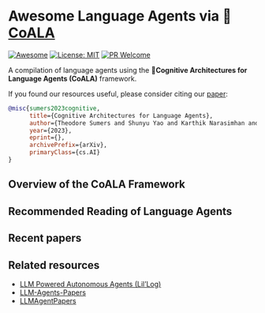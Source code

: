 # Awesome Language Agents via 🐨[CoALA]()
[![Awesome](https://awesome.re/badge.svg)](https://awesome.re) [![License: MIT](https://img.shields.io/badge/License-MIT-yellow.svg)](LICENSE)  [![PR Welcome](https://img.shields.io/badge/PRs-welcome-brightgreen)](https://github.com/hyp1231/awesome-llm-powered-agent/pulls)

A compilation of language agents using the 🐨**Cognitive Architectures for Language Agents (CoALA)** framework. 

If you found our resources useful, please consider citing our [paper]():

```bibtex
@misc{sumers2023cognitive,
      title={Cognitive Architectures for Language Agents}, 
      author={Theodore Sumers and Shunyu Yao and Karthik Narasimhan and Thomas L. Griffiths},
      year={2023},
      eprint={},
      archivePrefix={arXiv},
      primaryClass={cs.AI}
}
```

## Overview of the CoALA Framework

## Recommended Reading of Language Agents

## Recent papers


## Related resources
* [LLM Powered Autonomous Agents (Lil’Log)](https://lilianweng.github.io/posts/2023-06-23-agent/)
* [LLM-Agents-Papers](https://github.com/AGI-Edgerunners/LLM-Agents-Papers)
* [LLMAgentPapers](https://github.com/zjunlp/LLMAgentPapers)

